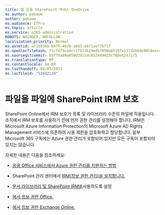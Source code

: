 ```yaml
---
title: 웹 응용 SharePoint 액세스 OneDrive
ms.author: pebaum
author: pebaum
ms.audience: ITPro
ms.topic: article
ms.service: o365-administration
ROBOTS: NOINDEX, NOFOLLOW
localization_priority: Normal
ms.assetid: af1b936b-0475-497b-a6d3-e671aef7b717
ms.openlocfilehash: 71cfef0cedcc17833b19ed5f050a6510fe1371b58de9054eace2f29a46b3e06d
ms.sourcegitcommit: b5f7da89a650d2915dc652449623c78be6247175
ms.translationtype: MT
ms.contentlocale: ko-KR
ms.lasthandoff: 08/05/2021
ms.locfileid: "53942139"
---
```

# <a name="irm-protection-to-sharepoint-files"></a>파일을 파일에 SharePoint IRM 보호


SharePoint Online에서 IRM 보호가 목록 및 라이브러리 수준의 파일에 적용됩니다. 조직에서 IRM 보호를 사용하기 전에 먼저 권한 관리를 설정해야 합니다. IRM은 Microsoft Azure Information Protection의 Microsoft Azure AD Rights Management 서비스에 의존하여 사용 제한을 암호화하고 할당합니다. 일부 Microsoft 365 구독에는 Azure 권한 관리가 포함되어 있지만 모든 구독이 포함되어 있지는 않습니다. 

자세한 내용은 다음을 참조하세요:

- [응용 Office 서비스에서 Azure 권한 관리를 지원하는 방법](https://docs.microsoft.com/azure/information-protection/understand-explore/office-apps-services-support)

- SharePoint 관리 센터에서 [IRM(정보 권한 관리)을 설치합니다.](https://docs.microsoft.com/microsoft-365/compliance/set-up-irm-in-sp-admin-center)

- [문서 라이브러리 및 SharePoint IRM을](https://docs.microsoft.com/microsoft-365/compliance/set-up-irm-in-sp-admin-center#irm-enable-sharepoint-document-libraries-and-lists)사용하도록 설정

- [에서 정보 권한 Office.](https://support.office.com/Article/Information-Rights-Management-in-Office-c7a70797-6b1e-493f-acf7-92a39b85e30c)

- [에서 정보 권한 Exchange Online.](https://docs.microsoft.com/microsoft-365/compliance/information-rights-management-in-exchange-online)


